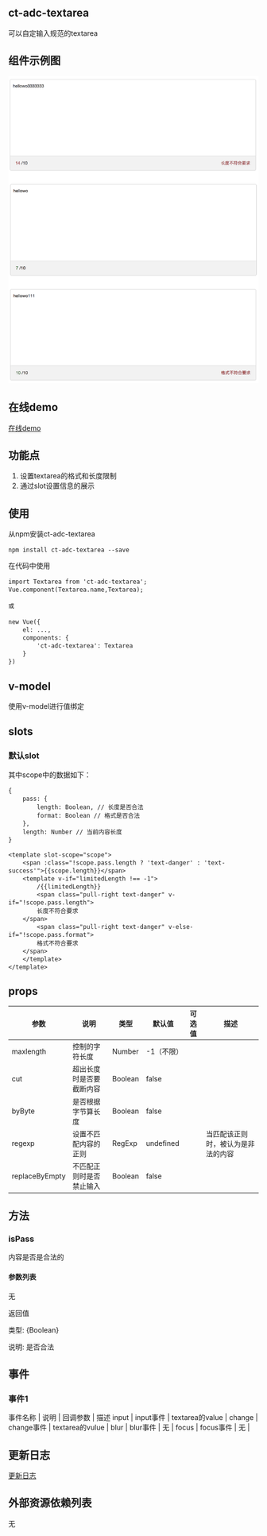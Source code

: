 ## ct-adc-textarea

可以自定输入规范的textarea

## 组件示例图

![img](https://github.com/ct-adc/adc-textarea/blob/master/textarea.png)

## 在线demo

[在线demo](https://codepen.io/rubyisapm/pen/pPQLOj)

## 功能点

1. 设置textarea的格式和长度限制
2. 通过slot设置信息的展示

## 使用

从npm安装ct-adc-textarea

```
npm install ct-adc-textarea --save
```
在代码中使用

```
import Textarea from 'ct-adc-textarea';
Vue.component(Textarea.name,Textarea);

或

new Vue({
    el: ...,
    components: {
        'ct-adc-textarea': Textarea
    }
})
```

## v-model

使用v-model进行值绑定

## slots

### 默认slot

其中scope中的数据如下：

```$xslt
{
    pass: {
        length: Boolean, // 长度是否合法
        format: Boolean // 格式是否合法
    },
    length: Number // 当前内容长度
}

```

```
<template slot-scope="scope">
    <span :class="!scope.pass.length ? 'text-danger' : 'text-success'">{{scope.length}}</span>
    <template v-if="limitedLength !== -1">
        /{{limitedLength}}
        <span class="pull-right text-danger" v-if="!scope.pass.length">
        长度不符合要求
    </span>
        <span class="pull-right text-danger" v-else-if="!scope.pass.format">
        格式不符合要求
    </span>
    </template>
</template>
```

## props

参数 | 说明 | 类型 | 默认值 | 可选值 | 描述 |
--- | --- | --- | --- | ---- | ---
maxlength | 控制的字符长度 | Number | -1（不限） | | 
cut | 超出长度时是否要截断内容 | Boolean | false | | 
byByte | 是否根据字节算长度 | Boolean | false | | 
regexp | 设置不匹配内容的正则 | RegExp | undefined | | 当匹配该正则时，被认为是非法的内容
replaceByEmpty | 不匹配正则时是否禁止输入 | Boolean | false | | 

## 方法

### isPass

内容是否是合法的

#### 参数列表

无

返回值

类型: {Boolean}

说明: 是否合法

## 事件

### 事件1

事件名称 | 说明 | 回调参数 | 描述
input | input事件 | textarea的value | 
change | change事件 | textarea的vulue | 
blur | blur事件 | 无 |
focus | focus事件 | 无 |

## 更新日志

[更新日志](https://github.com/ct-adc/adc-textarea/blob/dev/changelog.md)

## 外部资源依赖列表

无